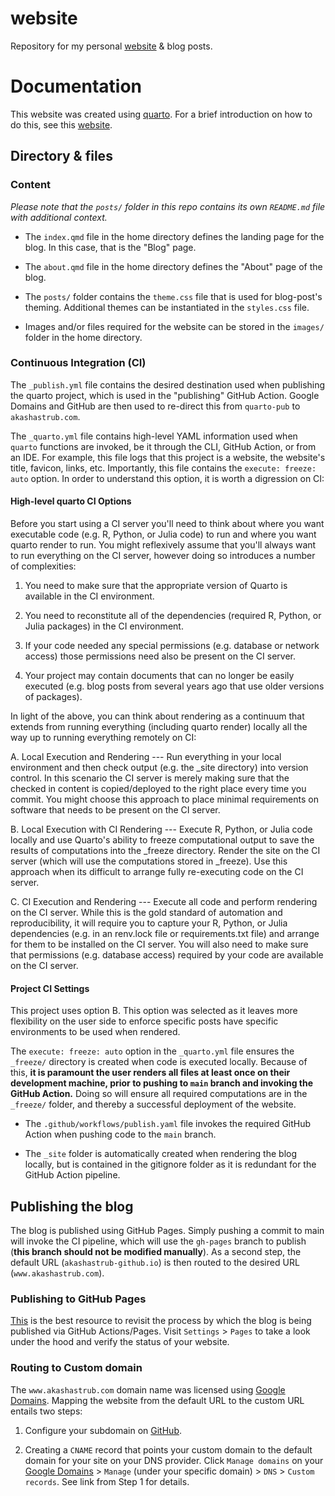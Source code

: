 # website

Repository for my personal [website](http://www.akashastrub.com/) & blog posts.

# Documentation

This website was created using [quarto](https://quarto.org/). For a brief introduction on how to do this, see this [website](https://quarto.org/docs/websites/website-blog.html).

## Directory & files

### Content

*Please note that the `posts/` folder in this repo contains its own `README.md` file with additional context.*

-   The `index.qmd` file in the home directory defines the landing page for the blog. In this case, that is the "Blog" page.

-   The `about.qmd` file in the home directory defines the "About" page of the blog.

-   The `posts/` folder contains the `theme.css` file that is used for blog-post's theming. Additional themes can be instantiated in the `styles.css` file.

-   Images and/or files required for the website can be stored in the `images/` folder in the home directory.

### Continuous Integration (CI)

The `_publish.yml` file contains the desired destination used when publishing the quarto project, which is used in the "publishing" GitHub Action. Google Domains and GitHub are then used to re-direct this from `quarto-pub` to `akashastrub.com`.

The `_quarto.yml` file contains high-level YAML information used when `quarto` functions are invoked, be it through the CLI, GitHub Action, or from an IDE. For example, this file logs that this project is a website, the website's title, favicon, links, etc. Importantly, this file contains the `execute: freeze: auto` option. In order to understand this option, it is worth a digression on CI:

#### High-level quarto CI Options

Before you start using a CI server you'll need to think about where you want executable code (e.g. R, Python, or Julia code) to run and where you want quarto render to run. You might reflexively assume that you'll always want to run everything on the CI server, however doing so introduces a number of complexities:

1.  You need to make sure that the appropriate version of Quarto is available in the CI environment.

2.  You need to reconstitute all of the dependencies (required R, Python, or Julia packages) in the CI environment.

3.  If your code needed any special permissions (e.g. database or network access) those permissions need also be present on the CI server.

4.  Your project may contain documents that can no longer be easily executed (e.g. blog posts from several years ago that use older versions of packages).

In light of the above, you can think about rendering as a continuum that extends from running everything (including quarto render) locally all the way up to running everything remotely on CI:

A. Local Execution and Rendering --- Run everything in your local environment and then check output (e.g. the \_site directory) into version control. In this scenario the CI server is merely making sure that the checked in content is copied/deployed to the right place every time you commit. You might choose this approach to place minimal requirements on software that needs to be present on the CI server.

B. Local Execution with CI Rendering --- Execute R, Python, or Julia code locally and use Quarto's ability to freeze computational output to save the results of computations into the \_freeze directory. Render the site on the CI server (which will use the computations stored in \_freeze). Use this approach when its difficult to arrange fully re-executing code on the CI server.

C. CI Execution and Rendering --- Execute all code and perform rendering on the CI server. While this is the gold standard of automation and reproducibility, it will require you to capture your R, Python, or Julia dependencies (e.g. in an renv.lock file or requirements.txt file) and arrange for them to be installed on the CI server. You will also need to make sure that permissions (e.g. database access) required by your code are available on the CI server.

#### Project CI Settings

This project uses option B. This option was selected as it leaves more flexibility on the user side to enforce specific posts have specific environments to be used when rendered.

The `execute: freeze: auto` option in the `_quarto.yml` file ensures the `_freeze/` directory is created when code is executed locally. Because of this, **it is paramount the user renders all files at least once on their development machine, prior to pushing to `main` branch and invoking the GitHub Action.** Doing so will ensure all required computations are in the `_freeze/` folder, and thereby a successful deployment of the website.

-   The `.github/workflows/publish.yaml` file invokes the required GitHub Action when pushing code to the `main` branch.

-   The `_site` folder is automatically created when rendering the blog locally, but is contained in the gitignore folder as it is redundant for the GitHub Action pipeline.

## Publishing the blog

The blog is published using GitHub Pages. Simply pushing a commit to main will invoke the CI pipeline, which will use the `gh-pages` branch to publish (**this branch should not be modified manually**). As a second step, the default URL (`akashastrub-github.io`) is then routed to the desired URL (`www.akashastrub.com`).

### Publishing to GitHub Pages

[This](https://quarto.org/docs/publishing/github-pages.html#publish-command) is the best resource to revisit the process by which the blog is being published via GitHub Actions/Pages. Visit `Settings` \> `Pages` to take a look under the hood and verify the status of your website.

### Routing to Custom domain

The `www.akashastrub.com` domain name was licensed using [Google Domains](https://domains.google.com/). Mapping the website from the default URL to the custom URL entails two steps:

1.  Configure your subdomain on [GitHub](https://docs.github.com/en/pages/configuring-a-custom-domain-for-your-github-pages-site/managing-a-custom-domain-for-your-github-pages-site#configuring-a-subdomain).

2.  Creating a `CNAME` record that points your custom domain to the default domain for your site on your DNS provider. Click `Manage domains` on your [Google Domains](https://domains.google/) \> `Manage` (under your specific domain) \> `DNS` \> `Custom records`. See link from Step 1 for details.
